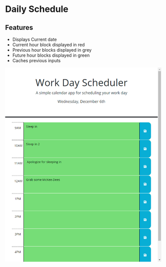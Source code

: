 # Daily Schedule
## Features
* Displays Current date
* Current hour block displayed in red
* Previous hour blocks displayed in grey
* Future hour blocks displayed in green
* Caches previous inputs


![Alt text](daily_schedule.png)